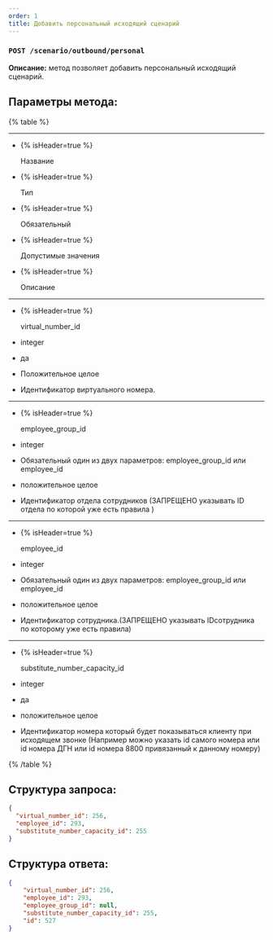 ```yaml
---
order: 1
title: Добавить персональный исходящий сценарий
---
```


### `POST /scenario/outbound/personal`

**Описание:** метод позволяет добавить персональный исходящий сценарий.

## Параметры метода:

{% table %}

---

*  {% isHeader=true %}

   Название

*  {% isHeader=true %}

   Тип

*  {% isHeader=true %}

   Обязательный

*  {% isHeader=true %}

   Допустимые значения

*  {% isHeader=true %}

   Описание

---

*  {% isHeader=true %}

   virtual_number_id

*  integer

*  да

*  Положительное целое

*  Идентификатор виртуального номера.

---

*  {% isHeader=true %}

   employee_group_id

*  integer

*  Обязательный один из двух параметров: employee_group_id или employee_id

*  положительное целое

*  Идентификатор отдела сотрудников (ЗАПРЕЩЕНО указывать ID отдела по которой уже есть правила )

---

*  {% isHeader=true %}

   employee_id

*  integer

*  Обязательный один из двух параметров: employee_group_id или employee_id

*  положительное целое

*  Идентификатор сотрудника.(ЗАПРЕЩЕНО указывать IDсотрудника по которому уже есть правила)

---

*  {% isHeader=true %}

   substitute_number_capacity_id

*  integer

*  да

*  положительное целое

*  Идентификатор номера который будет показываться клиенту при исходящем звонке (Например можно указать id самого номера или id номера ДГН или id номера 8800 привязанный к данному номеру)

{% /table %}

## Структура запроса:

```json
{
  "virtual_number_id": 256,
  "employee_id": 293,
  "substitute_number_capacity_id": 255
}
```

## Структура ответа:

```json
{
    "virtual_number_id": 256,
    "employee_id": 293,
    "employee_group_id": null,
    "substitute_number_capacity_id": 255,
    "id": 527
}
```